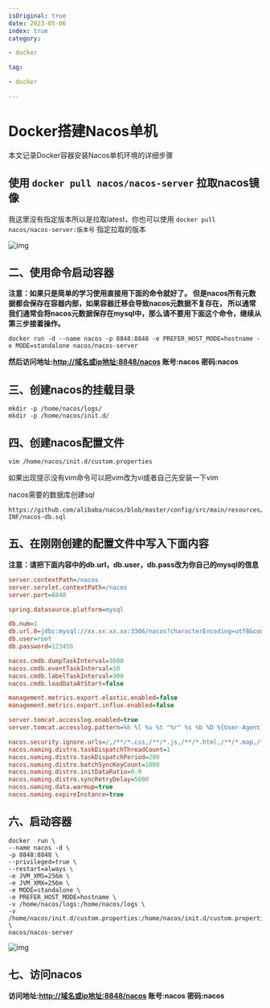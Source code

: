 ```yaml
---
isOriginal: true
date: 2023-05-06
index: true
category:

- docker

tag:

- docker

---
```


# Docker搭建Nacos单机

本文记录Docker容器安装Nacos单机环境的详细步骤
<!-- more -->

## 使用 `docker pull nacos/nacos-server` 拉取nacos镜像

我这里没有指定版本所以是拉取latest，你也可以使用 `docker pull nacos/nacos-server:版本号` 指定拉取的版本

![img](https://img2020.cnblogs.com/blog/1543487/202109/1543487-20210924095204657-444502364.png)

## 二、使用命令启动容器

**注意：如果只是简单的学习使用直接用下面的命令就好了。 但是nacos所有元数据都会保存在容器内部，如果容器迁移会导致nacos元数据不复存在，
所以通常我们通常会将nacos元数据保存在mysql中，那么请不要用下面这个命令，继续从第三步接着操作。**

```shell
docker run -d --name nacos -p 8848:8848 -e PREFER_HOST_MODE=hostname -e MODE=standalone nacos/nacos-server
```

**然后访问地址:[http://域名或ip地址:8848/nacos](http://xn--ip-mn6c22jkc30cb73c:8848/nacos) 账号:nacos 密码:nacos**

## 三、创建nacos的挂载目录

```shell
mkdir -p /home/nacos/logs/
mkdir -p /home/nacos/init.d/
```

## 四、创建nacos配置文件

```shell
vim /home/nacos/init.d/custom.properties
```

如果出现提示没有vim命令可以把vim改为vi或者自己先安装一下vim

nacos需要的数据库创建sql

```
https://github.com/alibaba/nacos/blob/master/config/src/main/resources/META-INF/nacos-db.sql
```

## 五、在刚刚创建的配置文件中写入下面内容

**注意：请把下面内容中的db.url，db.user，db.pass改为你自己的mysql的信息**

```ini
server.contextPath=/nacos
server.servlet.contextPath=/nacos
server.port=8848

spring.datasource.platform=mysql

db.num=1
db.url.0=jdbc:mysql://xx.xx.xx.xx:3306/nacos?characterEncoding=utf8&connectTimeout=1000&socketTimeout=3000&autoReconnect=true
db.user=root
db.password=123456

nacos.cmdb.dumpTaskInterval=3600
nacos.cmdb.eventTaskInterval=10
nacos.cmdb.labelTaskInterval=300
nacos.cmdb.loadDataAtStart=false

management.metrics.export.elastic.enabled=false
management.metrics.export.influx.enabled=false

server.tomcat.accesslog.enabled=true
server.tomcat.accesslog.pattern=%h %l %u %t "%r" %s %b %D %{User-Agent}i

nacos.security.ignore.urls=/,/**/*.css,/**/*.js,/**/*.html,/**/*.map,/**/*.svg,/**/*.png,/**/*.ico,/console-fe/public/**,/v1/auth/login,/v1/console/health/**,/v1/cs/**,/v1/ns/**,/v1/cmdb/**,/actuator/**,/v1/console/server/**
nacos.naming.distro.taskDispatchThreadCount=1
nacos.naming.distro.taskDispatchPeriod=200
nacos.naming.distro.batchSyncKeyCount=1000
nacos.naming.distro.initDataRatio=0.9
nacos.naming.distro.syncRetryDelay=5000
nacos.naming.data.warmup=true
nacos.naming.expireInstance=true
```

## 六、启动容器

```shell
docker  run \
--name nacos -d \
-p 8848:8848 \
--privileged=true \
--restart=always \
-e JVM_XMS=256m \
-e JVM_XMX=256m \
-e MODE=standalone \
-e PREFER_HOST_MODE=hostname \
-v /home/nacos/logs:/home/nacos/logs \
-v /home/nacos/init.d/custom.properties:/home/nacos/init.d/custom.properties \
nacos/nacos-server
```

![img](https://img2020.cnblogs.com/blog/1543487/202109/1543487-20210924100625266-208338167.png)

## 七、访问nacos

**访问地址:[http://域名或ip地址:8848/nacos](http://xn--ip-mn6c22jkc30cb73c:8848/nacos) 账号:nacos 密码:nacos**
